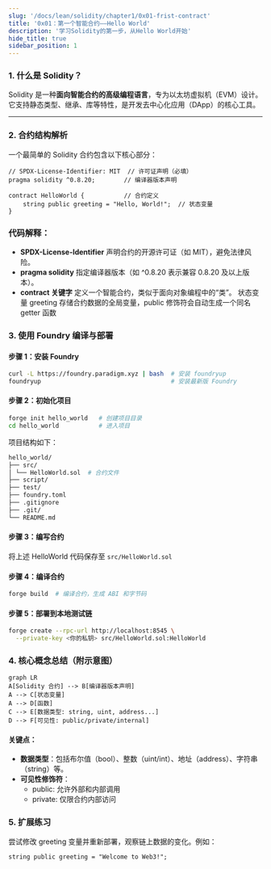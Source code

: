 ```yaml
---
slug: '/docs/lean/solidity/chapter1/0x01-frist-contract'
title: '0x01：第一个智能合约——Hello World'
description: '学习Solidity的第一步，从Hello World开始'
hide_title: true
sidebar_position: 1
---
```



### 1. 什么是 Solidity？  
Solidity 是一种**面向智能合约的高级编程语言**，专为以太坊虚拟机（EVM）设计。它支持静态类型、继承、库等特性，是开发去中心化应用（DApp）的核心工具。  

---

### 2. 合约结构解析  
一个最简单的 Solidity 合约包含以下核心部分：  

```solidity
// SPDX-License-Identifier: MIT  // 许可证声明（必填）
pragma solidity ^0.8.20;        // 编译器版本声明

contract HelloWorld {           // 合约定义
    string public greeting = "Hello, World!";  // 状态变量
}
```

### 代码解释：

- **SPDX-License-Identifier**
声明合约的开源许可证（如 MIT），避免法律风险。
- **pragma solidity**
指定编译器版本（如 ^0.8.20 表示兼容 0.8.20 及以上版本）。
- **contract 关键字**
定义一个智能合约，类似于面向对象编程中的“类”。
​状态变量 greeting
存储合约数据的全局变量，public 修饰符会自动生成一个同名 getter 函数

### 3. 使用 Foundry 编译与部署

#### 步骤 1：安装 Foundry

```bash
curl -L https://foundry.paradigm.xyz | bash  # 安装 foundryup
foundryup                                    # 安装最新版 Foundry
```

#### 步骤 2：初始化项目

```bash
forge init hello_world   # 创建项目目录
cd hello_world           # 进入项目
```

项目结构如下：

```bash
hello_world/
├── src/
│ └── HelloWorld.sol  # 合约文件
├── script/
├── test/
├── foundry.toml
├── .gitignore
├── .git/
└── README.md
```

#### 步骤 3：编写合约

将上述 HelloWorld 代码保存至 `src/HelloWorld.sol`

#### 步骤 4：编译合约

```bash
forge build  # 编译合约，生成 ABI 和字节码
```

#### 步骤 5：部署到本地测试链

```bash
forge create --rpc-url http://localhost:8545 \
  --private-key <你的私钥> src/HelloWorld.sol:HelloWorld
```

### 4. 核心概念总结（附示意图）

```mermaid
graph LR
A[Solidity 合约] --> B[编译器版本声明]
A --> C[状态变量]
A --> D[函数]
C --> E[数据类型: string, uint, address...]
D --> F[可见性: public/private/internal]
```

#### 关键点：

- **​数据类型**：包括布尔值（bool）、整数（uint/int）、地址（address）、字符串（string）等。
- **​可见性修饰符**：
  - public: 允许外部和内部调用 
  - private: 仅限合约内部访问


### 5. 扩展练习
尝试修改 greeting 变量并重新部署，观察链上数据的变化。例如：

``` solidity
string public greeting = "Welcome to Web3!";
```